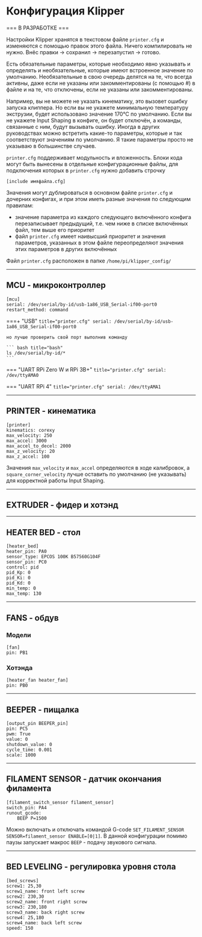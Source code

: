 # Конфигурация Klipper

=== В РАЗРАБОТКЕ ===


Настройки Klipper хранятся в текстовом файле `printer.cfg` и изменяются с помощью правок этого файла. Ничего компилировать не нужно. Внёс правки → сохранил → перезапустил → готово.

Есть обязательные параметры, которые необходимо явно указывать и определять и необязательные, которые имеют встроенное значение по умолчанию. Необязательные в свою очередь делятся на те, что всегда активны, даже если не указаны или закомментированы (с помощью #) в файле и на те, что отключены, если не указаны или закомментированы.

Например, вы не можете не указать кинематику, это вызовет ошибку запуска клиппера. Но если вы не укажете минимальную температуру экструзии, будет использовано значение 170℃ по умолчанию. Если вы не укажете Input Shaping в конфиге, он будет отключён, а команды, связанные с ним, будут вызывать ошибку. Иногда в других руководствах можно встретить какие-то параметры, которые и так соответствуют значениям по умолчанию. Я такие параметры просто не указываю в большинстве случаев.

`printer.cfg` поддерживает модульность и вложенность. Блоки кода могут быть вынесены в отдельные конфигурационные файлы, для подключения которых в `printer.cfg` нужно добавить строчку

```
[include имяфайла.cfg]
```

Значения могут дублироваться в основном файле `printer.cfg` и дочерних конфигах, и при этом иметь разные значения по следующим правилам:

- значение параметра из каждого следующего включённого конфига перезаписывает предыдущий, т.е. чем ниже в списке включённых файл, тем выше его приоритет
- файл `printer.cfg` имеет наивысший приоритет и значения параметров, указанных в этом файле переопределяют значения этих параметров в других включённых

Файл `printer.cfg` расположен в папке `/home/pi/klipper_config/`

---
## MCU - микроконтроллер

``` title="printer.cfg"
[mcu]
serial: /dev/serial/by-id/usb-1a86_USB_Serial-if00-port0
restart_method: command
```

===+ "USB"
    ``` title="printer.cfg"
    serial: /dev/serial/by-id/usb-1a86_USB_Serial-if00-port0
    ```

    но лучше проверить свой порт выполнив команду

    ``` bash title="bash"
    ls /dev/serial/by-id/*
    ```

=== "UART RPi Zero W и RPi 3B+"
    ``` title="printer.cfg"
    serial: /dev/ttyAMA0
    ```

=== "UART RPi 4"
    ``` title="printer.cfg"
    serial: /dev/ttyAMA1
    ```

---
## PRINTER - кинематика

``` title="printer.cfg"
[printer]
kinematics: corexy
max_velocity: 250
max_accel: 3000
max_accel_to_decel: 2000
max_z_velocity: 20
max_z_accel: 100
```

Значения `max_velocity` и `max_accel` определяются в ходе калибровок, а `square_corner_velocity` лучше оставить по умолчанию (не указывать) для корректной работы Input Shaping.

---
## EXTRUDER - фидер и хотэнд

---
## HEATER BED - стол

``` title="printer.cfg" hl_lines="6 7 8"
[heater_bed]
heater_pin: PA0
sensor_type: EPCOS 100K B57560G104F
sensor_pin: PC0
control: pid
pid_Kp: 0
pid_Ki: 0
pid_Kd: 0
min_temp: 0
max_temp: 130
```

---
## FANS - обдув

### Модели

``` title="printer.cfg"
[fan]
pin: PB1
```
### Хотэнда

``` title="printer.cfg"
[heater_fan heater_fan]
pin: PB0
```

---
## BEEPER - пищалка

``` title="printer.cfg"
[output_pin BEEPER_pin]
pin: PC5
pwm: True
value: 0
shutdown_value: 0
cycle_time: 0.001
scale: 1000
```

---
## FILAMENT SENSOR - датчик окончания филамента

``` title="printer.cfg"
[filament_switch_sensor filament_sensor]
switch_pin: PA4
runout_gcode:
    BEEP P=1500
```

Можно включать и отключать командой G-code `SET_FILAMENT_SENSOR SENSOR=filament_sensor ENABLE=[0|1]`. В данной конфигурации помимо паузы запускает макрос `BEEP` - подачу звукового сигнала.

---
## BED LEVELING - регулировка уровня стола

``` title="printer.cfg"
[bed_screws]
screw1: 25,30
screw1_name: front left screw
screw2: 230,30
screw2_name: front right screw
screw3: 230,180
screw3_name: back right screw
screw4: 25,180
screw4_name: back left screw
speed: 150
```
